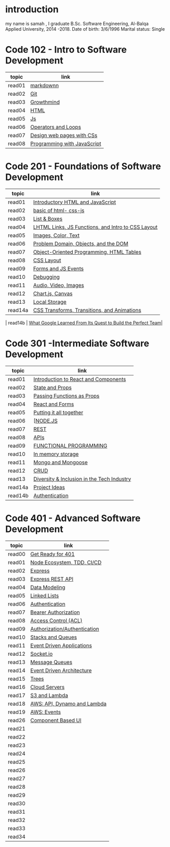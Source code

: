 # introduction 

my name is samah , I graduate B.Sc. Software Engineering, Al-Balqa Applied University, 2014 -2018. Date of birth: 3/6/1996 Marital status: Single


# Code 102 - Intro to Software Development


| topic      | link |
| ----------- | ----------- |
| read01  | [markdownn](https://samahhamed227.github.io/reasd1/)  |
| read02 | [Git](https://samahhamed227.github.io/Git.md/)  |
|   read03  | [Growthmind](https://samahhamed227.github.io/growthmind1.md/) |
| read04 | [ HTML](https://samahhamed227.github.io/html.md/) |
| read05 | [ Js](https://samahhamed227.github.io/read004/) |
| read06 | [ Operators and Loops](https://samahhamed227.github.io/Loops/) |
| read07 | [Design web pages with CSs](https://samahhamed227.github.io/Designcss/) |
| read08 | [ Programming with JavaScript](https://samahhamed227.github.io/progjs/) |



# Code 201 - Foundations of Software Development

| topic      | link |
| ----------- | ----------- |
| read01 | [ Introductory HTML and JavaScript](introhtml.md)| 
| read02  | [basic of html- css-js ](read02.md)|
| read03  | [ List & Boxes](read03.md)|
| read04  | [ LHTML Links, JS Functions, and Intro to CSS Layout](read04.md)|
| read05  | [ Images, Color, Text ](read05.md)|
| read06  | [Problem Domain, Objects, and the DOM ](read06.md)|
| read07  | [Object-Oriented Programming, HTML Tables ](read07.md)|
| read08  | [CSS Layout ](read08.md)|
| read09  | [Forms and JS Events ](read09.md)|
| read10  | [Debugging](read10.md)|
| read11 | [ Audio, Video, Images](read11.md)|
| read12 | [ Chart.js, Canvas](read12.md)|
| read13 | [ Local Storage](read13.md)|
| read14a | [  CSS Transforms, Transitions, and Animations](read14a.md)|

| read14b | [  What Google Learned From Its Quest to Build the Perfect Team](read14b.md)|


# Code 301 -Intermediate Software Development

| topic      | link |
| ----------- | ----------- |
| read01 | [Introduction to React and Components](code301/read1.md)| 
| read02  | [State and Props ](code301/read2corse301.md)|
| read03  | [ Passing Functions as Props](code301/read3corse301.md)|
| read04  | [ React and Forms](code301/read4core301.md)|
| read05  | [Putting it all together ](code301/read5corse301.md)|
| read06  | [[NODE.JS ](code301/read6corse301.md)|
|read07| [REST](code301/read07corse301.md)|
|read08| [APIs](code301/read08corse301.md)|
|read09|[FUNCTIONAL PROGRAMMING](code301/read09corse301.md)|
|read10|[In memory storage](code301/read10corse301.md)|
|read11|[Mongo and Mongoose](code301/read11code301.md)|
|read12|[CRUD](code301/read12code301.md)|
|read13|[ Diversity & Inclusion in the Tech Industry](code301/read13code301.md)|
|read14a|[ Project Ideas](code301/read14code301.md)|
|read14b|[Authentication](code301/read14bcode301.md8)|


#  Code 401 - Advanced Software Development


| topic      | link |
| ----------- | ----------- |
| read00  | [Get Ready for 401](code401/read0.md)  |
| read01  | [Node Ecosystem, TDD, CI/CD](code401/read1.md)  |
| read02 | [Express](code401/read2.md)  |
| read03  | [Express REST API](code401/read3.md) |
| read04 | [ Data Modeling ](code401/read4.md) |
| read05 | [ Linked Lists](code401/read5.md) |
| read06 | [Authentication](code401/read6.md) |
| read07 | [Bearer Authorization](code401/read7.md) |
| read08 | [Access Control (ACL)](code401/read8.md) |
| read09  | [ Authorization/Authentication](code401/read9.md)  |
| read10  | [Stacks and Queues](code401/read10.md)  |
| read11 | [Event Driven Applications](code401/read11.md)  |
| read12  | [Socket.io](code401/read12.md) |
| read13 | [Message Queues](code401/read13.md) |
| read14 | [Event Driven Architecture](code401/read14.md) |
| read15 | [Trees](code401/read15.md) |
| read16 | [Cloud Servers](code401/read16.md) |
| read17| [S3 and Lambda](code401/read17.md) |
| read18| [AWS: API, Dynamo and Lambda](code401/read18.md) |
| read19| [AWS: Events](code401/read19.md) |
| read26| [Component Based UI](code401/read26.md) |
| read21| []() |
| read22| []() |
| read23| []() |
| read24| []() |
| read25| []() |
| read26| []() |
| read27| []() |
| read28| []() |
| read29| []() |
| read30| []() |
| read31| []() |
| read32| []() |
| read33| []() |
| read34| []() |




